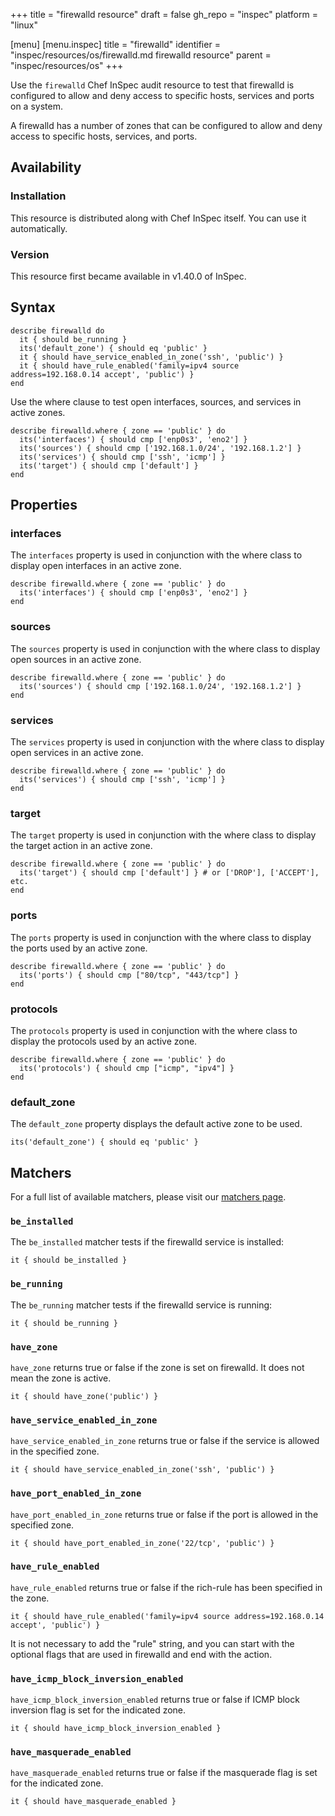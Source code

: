 +++
title = "firewalld resource"
draft = false
gh_repo = "inspec"
platform = "linux"

[menu]
  [menu.inspec]
    title = "firewalld"
    identifier = "inspec/resources/os/firewalld.md firewalld resource"
    parent = "inspec/resources/os"
+++

Use the `firewalld` Chef InSpec audit resource to test that firewalld is configured to allow and deny access to specific hosts, services and ports on a system.

A firewalld has a number of zones that can be configured to allow and deny access to specific hosts, services, and ports.

## Availability

### Installation

This resource is distributed along with Chef InSpec itself. You can use it automatically.

### Version

This resource first became available in v1.40.0 of InSpec.

## Syntax

    describe firewalld do
      it { should be_running }
      its('default_zone') { should eq 'public' }
      it { should have_service_enabled_in_zone('ssh', 'public') }
      it { should have_rule_enabled('family=ipv4 source address=192.168.0.14 accept', 'public') }
    end

Use the where clause to test open interfaces, sources, and services in active zones.

    describe firewalld.where { zone == 'public' } do
      its('interfaces') { should cmp ['enp0s3', 'eno2'] }
      its('sources') { should cmp ['192.168.1.0/24', '192.168.1.2'] }
      its('services') { should cmp ['ssh', 'icmp'] }
      its('target') { should cmp ['default'] }
    end

## Properties

### interfaces

The `interfaces` property is used in conjunction with the where class to display open interfaces in an active zone.

    describe firewalld.where { zone == 'public' } do
      its('interfaces') { should cmp ['enp0s3', 'eno2'] }
    end

### sources

The `sources` property is used in conjunction with the where class to display open sources in an active zone.

    describe firewalld.where { zone == 'public' } do
      its('sources') { should cmp ['192.168.1.0/24', '192.168.1.2'] }
    end

### services

The `services` property is used in conjunction with the where class to display open services in an active zone.

    describe firewalld.where { zone == 'public' } do
      its('services') { should cmp ['ssh', 'icmp'] }
    end

### target

The `target` property is used in conjunction with the where class to display the target action in an active zone.

    describe firewalld.where { zone == 'public' } do
      its('target') { should cmp ['default'] } # or ['DROP'], ['ACCEPT'], etc.
    end

### ports

The `ports` property is used in conjunction with the where class to display the ports used by an active zone.

    describe firewalld.where { zone == 'public' } do
      its('ports') { should cmp ["80/tcp", "443/tcp"] }
    end

### protocols

The `protocols` property is used in conjunction with the where class to display the protocols used by an active zone.

    describe firewalld.where { zone == 'public' } do
      its('protocols') { should cmp ["icmp", "ipv4"] }
    end

### default_zone

The `default_zone` property displays the default active zone to be used.

    its('default_zone') { should eq 'public' }

## Matchers

For a full list of available matchers, please visit our [matchers page](/inspec/matchers/).

### `be_installed`

The `be_installed` matcher tests if the firewalld service is installed:

    it { should be_installed }

### `be_running`

The `be_running` matcher tests if the firewalld service is running:

    it { should be_running }

### `have_zone`

`have_zone` returns true or false if the zone is set on firewalld. It does not mean the zone is active.

    it { should have_zone('public') }

### `have_service_enabled_in_zone`

`have_service_enabled_in_zone` returns true or false if the service is allowed in the specified zone.

    it { should have_service_enabled_in_zone('ssh', 'public') }

### `have_port_enabled_in_zone`

`have_port_enabled_in_zone` returns true or false if the port is allowed in the specified zone.

    it { should have_port_enabled_in_zone('22/tcp', 'public') }

### `have_rule_enabled`

`have_rule_enabled` returns true or false if the rich-rule has been specified in the zone.

    it { should have_rule_enabled('family=ipv4 source address=192.168.0.14 accept', 'public') }

It is not necessary to add the "rule" string, and you can start with the optional flags that are used in firewalld and end with the action.

### `have_icmp_block_inversion_enabled`

`have_icmp_block_inversion_enabled` returns true or false if ICMP block inversion flag is set for the indicated zone.

    it { should have_icmp_block_inversion_enabled }

### `have_masquerade_enabled`

`have_masquerade_enabled` returns true or false if the masquerade flag is set for the indicated zone.

    it { should have_masquerade_enabled }
